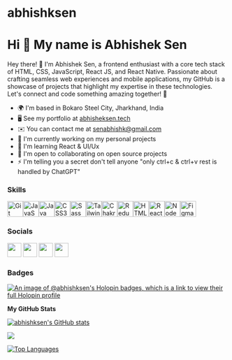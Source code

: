 # abhishksen

Hi 👋 My name is Abhishek Sen
=============================

Hey there! 👋 I'm Abhishek Sen, a frontend enthusiast with a core tech stack of HTML, CSS, JavaScript, React JS, and React Native. Passionate about crafting seamless web experiences and mobile applications, my GitHub is a showcase of projects that highlight my expertise in these technologies. Let's connect and code something amazing together! 🚀

*   🌍  I'm based in Bokaro Steel City, Jharkhand, India
*   🖥️  See my portfolio at [abhisheksen.tech](http://abhisheksen.tech)
*   ✉️  You can contact me at [senabhishk@gmail.com](mailto:senabhishk@gmail.com)
*   🚀  I'm currently working on my personal projects 
*   🧠  I'm learning React & UI/Ux
*   🤝  I'm open to collaborating on open source projects
*   ⚡  I'm telling you a secret don't tell anyone "only ctrl+c & ctrl+v rest is handled by ChatGPT"

### Skills

<p align="left">
<a href="https://git-scm.com/" target="_blank" rel="noreferrer"><img src="https://raw.githubusercontent.com/danielcranney/readme-generator/main/public/icons/skills/git-colored.svg" width="36" height="36" alt="Git" /></a><a href="https://developer.mozilla.org/en-US/docs/Web/JavaScript" target="_blank" rel="noreferrer"><img src="https://raw.githubusercontent.com/danielcranney/readme-generator/main/public/icons/skills/javascript-colored.svg" width="36" height="36" alt="JavaScript" /></a><a href="https://www.oracle.com/java/" target="_blank" rel="noreferrer"><img src="https://raw.githubusercontent.com/danielcranney/readme-generator/main/public/icons/skills/java-colored.svg" width="36" height="36" alt="Java" /></a><a href="https://www.w3.org/TR/CSS/#css" target="_blank" rel="noreferrer"><img src="https://raw.githubusercontent.com/danielcranney/readme-generator/main/public/icons/skills/css3-colored.svg" width="36" height="36" alt="CSS3" /></a><a href="https://sass-lang.com/" target="_blank" rel="noreferrer"><img src="https://raw.githubusercontent.com/danielcranney/readme-generator/main/public/icons/skills/sass-colored.svg" width="36" height="36" alt="Sass" /></a><a href="https://tailwindcss.com/" target="_blank" rel="noreferrer"><img src="https://raw.githubusercontent.com/danielcranney/readme-generator/main/public/icons/skills/tailwindcss-colored.svg" width="36" height="36" alt="TailwindCSS" /></a><a href="https://chakra-ui.com/" target="_blank" rel="noreferrer"><img src="https://raw.githubusercontent.com/danielcranney/readme-generator/main/public/icons/skills/chakra-colored.svg" width="36" height="36" alt="Chakra UI" /></a><a href="https://redux.js.org/" target="_blank" rel="noreferrer"><img src="https://raw.githubusercontent.com/danielcranney/readme-generator/main/public/icons/skills/redux-colored.svg" width="36" height="36" alt="Redux" /></a><a href="https://developer.mozilla.org/en-US/docs/Glossary/HTML5" target="_blank" rel="noreferrer"><img src="https://raw.githubusercontent.com/danielcranney/readme-generator/main/public/icons/skills/html5-colored.svg" width="36" height="36" alt="HTML5" /></a><a href="https://reactjs.org/" target="_blank" rel="noreferrer"><img src="https://raw.githubusercontent.com/danielcranney/readme-generator/main/public/icons/skills/react-colored.svg" width="36" height="36" alt="React" /></a><a href="https://nodejs.org/en/" target="_blank" rel="noreferrer"><img src="https://raw.githubusercontent.com/danielcranney/readme-generator/main/public/icons/skills/nodejs-colored.svg" width="36" height="36" alt="NodeJS" /></a><a href="https://www.figma.com/" target="_blank" rel="noreferrer"><img src="https://raw.githubusercontent.com/danielcranney/readme-generator/main/public/icons/skills/figma-colored.svg" width="36" height="36" alt="Figma" /></a></p>

### Socials

<p align="left"> <a href="https://www.facebook.com/profile.php?id=100048457260216" target="_blank" rel="noreferrer"><img src="https://raw.githubusercontent.com/danielcranney/readme-generator/main/public/icons/socials/facebook.svg" width="32" height="32" /></a> <a href="http://www.instagram.com/sen_abhishk" target="_blank" rel="noreferrer"><img src="https://raw.githubusercontent.com/danielcranney/readme-generator/main/public/icons/socials/instagram.svg" width="32" height="32" /></a> <a href="https://www.linkedin.com/in/senabhishk" target="_blank" rel="noreferrer"><img src="https://raw.githubusercontent.com/danielcranney/readme-generator/main/public/icons/socials/linkedin.svg" width="32" height="32" /></a> <a href="https://www.twitter.com/sen_abhishk" target="_blank" rel="noreferrer"><img src="https://raw.githubusercontent.com/danielcranney/readme-generator/main/public/icons/socials/twitter.svg" width="32" height="32" /></a></p>

### Badges

[![An image of @abhishksen's Holopin badges, which is a link to view their full Holopin profile](https://holopin.me/abhishksen)](https://holopin.io/@abhishksen)

<b>My GitHub Stats</b>

<a href="http://www.github.com/abhishksen"><img src="https://github-readme-stats.vercel.app/api?username=abhishksen&show_icons=true&hide=&count_private=true&title_color=22c55e&text_color=0891b2&icon_color=14b8a6&bg_color=181824&hide_border=true&show_icons=true" alt="abhishksen's GitHub stats" /></a>

<a href="http://www.github.com/abhishksen"><img src="https://github-readme-streak-stats.herokuapp.com/?user=abhishksen&stroke=0891b2&background=181824&ring=22c55e&fire=22c55e&currStreakNum=0891b2&currStreakLabel=22c55e&sideNums=0891b2&sideLabels=0891b2&dates=0891b2&hide_border=true" /></a>

<a href="https://github.com/abhishksen" align="left"><img src="https://github-readme-stats.vercel.app/api/top-langs/?username=abhishksen&langs_count=10&title_color=22c55e&text_color=0891b2&icon_color=14b8a6&bg_color=181824&hide_border=true&locale=en&custom_title=Top%20%Languages" alt="Top Languages" /></a>
